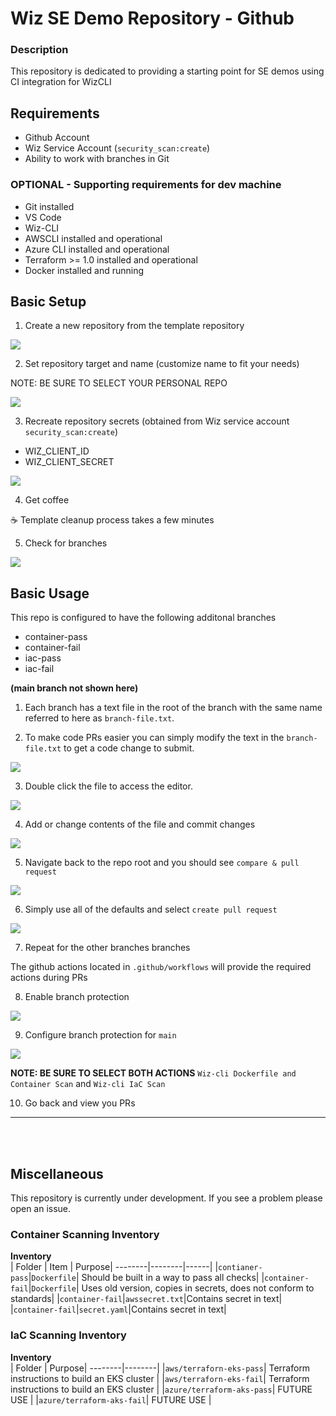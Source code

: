 # Wiz SE Demo Repository - Github

### Description
This repository is dedicated to providing a starting point for SE demos using CI integration for WizCLI

## Requirements

* Github Account
* Wiz Service Account (`security_scan:create`)
* Ability to work with branches in Git

### OPTIONAL - Supporting requirements for dev machine

* Git installed
* VS Code
* Wiz-CLI
* AWSCLI installed and operational
* Azure CLI installed and operational
* Terraform >= 1.0 installed and operational
* Docker installed and running

## Basic Setup

1. Create a new repository from the template repository

![](images/create_from_template.png)

2. Set repository target and name (customize name to fit your needs)

NOTE: BE SURE TO SELECT YOUR PERSONAL REPO

![](images/create_repo.png)

3. Recreate repository secrets (obtained from Wiz service account `security_scan:create`)
  * WIZ_CLIENT_ID
  * WIZ_CLIENT_SECRET

![](images/create_secrets.png)

4. Get coffee

☕️ Template cleanup process takes a few minutes

5. Check for branches

![](images/check_branches.png)


## Basic Usage

This repo is configured to have the following additonal branches

* container-pass
* container-fail
* iac-pass
* iac-fail

**(main branch not shown here)**

1. Each branch has a text file in the root of the branch with the same name referred to here as `branch-file.txt`.

2. To make code PRs easier you can simply modify the text in the `branch-file.txt` to get a code change to submit.

![](images/branch-file.png)

3. Double click the file to access the editor.

![](images/edit_branch-file.png)

4. Add or change contents of the file and commit changes

![](images/commit-changes.png)

5. Navigate back to the repo root and you should see `compare & pull request`

![](images/compare-pull-request.png)

6. Simply use all of the defaults and select `create pull request`

![](images/create-pr.png)

7. Repeat for the other branches branches

The github actions located in `.github/workflows` will provide the required actions during PRs

8. Enable branch protection

![](images/branch-protection.png)

9. Configure branch protection for `main`

![](images/branch_policy.png)

**NOTE: BE SURE TO SELECT BOTH ACTIONS** `Wiz-cli Dockerfile and Container Scan` and `Wiz-cli IaC Scan`

10. Go back and view you PRs

----------------------
</br>
</br>

## Miscellaneous

This repository is currently under development. If you see a problem please open an issue.

### Container Scanning Inventory

<b>Inventory</b></br>
| Folder | Item | Purpose|
--------|--------|------|
|`contianer-pass`|`Dockerfile`| Should be built in a way to pass all checks|
|`container-fail`|`Dockerfile`| Uses old version, copies in secrets, does not conform to standards|
|`container-fail`|`awssecret.txt`|Contains secret in text|
|`container-fail`|`secret.yaml`|Contains secret in text|

### IaC Scanning Inventory

<b>Inventory</b></br>
| Folder | Purpose|
--------|--------|
|`aws/terraforn-eks-pass`| Terraform instructions to build an EKS cluster |
|`aws/terraforn-eks-fail`| Terraform instructions to build an EKS cluster |
|`azure/terraform-aks-pass`| FUTURE USE |
|`azure/terraform-aks-fail`| FUTURE USE |

